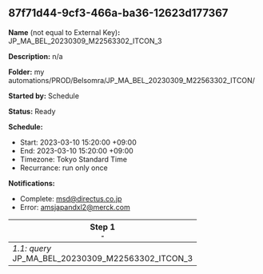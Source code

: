 ## 87f71d44-9cf3-466a-ba36-12623d177367

**Name** (not equal to External Key)**:** JP_MA_BEL_20230309_M22563302_ITCON_3

**Description:** n/a

**Folder:** my automations/PROD/Belsomra/JP_MA_BEL_20230309_M22563302_ITCON/

**Started by:** Schedule

**Status:** Ready

**Schedule:**

* Start: 2023-03-10 15:20:00 +09:00
* End: 2023-03-10 15:20:00 +09:00
* Timezone: Tokyo Standard Time
* Recurrance: run only once

**Notifications:**

* Complete: msd@directus.co.jp
* Error: amsjapandxl2@merck.com

| Step 1<br>_<small>-</small>_ |
| --- |
| _1.1: query_<br>JP_MA_BEL_20230309_M22563302_ITCON_3 |
